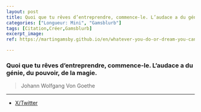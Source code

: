 ```yaml
---
layout: post
title: Quoi que tu rêves d’entreprendre, commence-le. L’audace a du génie, du pouvoir, de la magie.
categories: ["Longueur: Mini", "Gamsblurb"]
tags: [Citation,Créer,Gamsblurb]
excerpt_image: 
ref: https://martingamsby.github.io/en/whatever-you-do-or-dream-you-can-do-begin-itboldness-has-genius-power-and-magic-in-it

---
```


### **Quoi que tu rêves d’entreprendre, commence-le. L’audace a du génie, du pouvoir, de la magie.**

> Johann Wolfgang Von Goethe

---

- [X/Twitter](https://x.com/MartinGamsby/status/12126584815)

